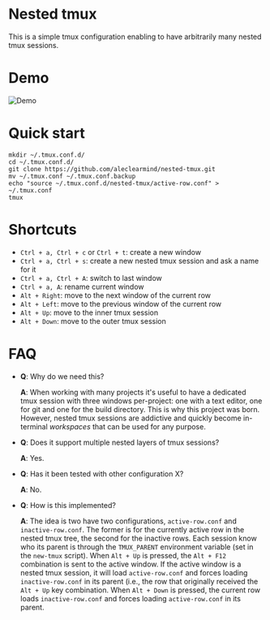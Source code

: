 # Nested tmux

This is a simple tmux configuration enabling to have arbitrarily many nested tmux sessions.

# Demo

![Demo](/demo.gif?raw=true "Demo")

# Quick start

```
mkdir ~/.tmux.conf.d/
cd ~/.tmux.conf.d/
git clone https://github.com/aleclearmind/nested-tmux.git
mv ~/.tmux.conf ~/.tmux.conf.backup
echo "source ~/.tmux.conf.d/nested-tmux/active-row.conf" > ~/.tmux.conf
tmux
```

# Shortcuts

* `Ctrl + a, Ctrl + c` or `Ctrl + t`: create a new window
* `Ctrl + a, Ctrl + s`: create a new nested tmux session and ask a name for it
* `Ctrl + a, Ctrl + A`: switch to last window
* `Ctrl + a, A`: rename current window
* `Alt + Right`: move to the next window of the current row
* `Alt + Left`: move to the previous window of the current row
* `Alt + Up`: move to the inner tmux session
* `Alt + Down`: move to the outer tmux session

# FAQ

* **Q**: Why do we need this?

  **A**: When working with many projects it's useful to have a dedicated tmux session with three windows per-project: one with a text editor, one for git and one for the build directory.
         This is why this project was born.
		 However, nested tmux sessions are addictive and quickly become in-terminal *workspaces* that can be used for any purpose.

* **Q**: Does it support multiple nested layers of tmux sessions?

  **A**: Yes.

* **Q**: Has it been tested with other configuration X?

  **A**: No.

* **Q**: How is this implemented?

  **A**: The idea is two have two configurations, `active-row.conf` and `inactive-row.conf`.
         The former is for the currently active row in the nested tmux tree, the second for the inactive rows.
		 Each session know who its parent is through the `TMUX_PARENT` environment variable (set in the `new-tmux` script).
		 When `Alt + Up` is pressed, the `Alt + F12` combination is sent to the active window.
		 If the active window is a nested tmux session, it will load `active-row.conf` and forces loading `inactive-row.conf` in its parent (i.e., the row that originally received the `Alt + Up` key combination.
		 When `Alt + Down` is pressed, the current row loads `inactive-row.conf` and forces loading `active-row.conf` in its parent.

